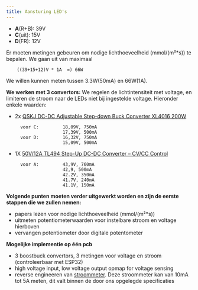 ```yaml
---
title: Aansturing LED's
---
```


* **A**(R+B): 39V
* **C**(uit): 15V
* **D**(FR): 12V 

Er moeten metingen gebeuren om nodige lichthoeveelheid (mmol/(m²*s)) te bepalen. We gaan uit van maximaal 

        ((39+15+12)V * 1A  =) 66W

 We willen kunnen meten tussen 3.3W(50mA) en 66W(1A).
	

**We werken met 3 convertors:**
 We regelen de lichtintensiteit met voltage, en limiteren de stroom naar de LEDs niet bij ingestelde voltage. Hieronder enkele waarden:

* 2x [QSKJ DC-DC Adjustable Step-down Buck Converter XL4016 200W](https://www.tinytronics.nl/en/power/voltage-converters/buck-(step-down)-converters/dc-dc-ajustable-step-down-buck-converter-xl4016-200w)        
               
        voor C:         18,09V, 750mA
                        17,39V, 500mA
        voor D:         16,32V, 750mA
                        15,09V, 500mA

* 1X [50V/12A TL494 Step-Up DC-DC Converter – CV/CC Control](https://handsontec.com/index.php/product/50v-12a-tl494-step-up-dc-dc-converter-cv-cv-control/)
               
        voor A:         43,9V, 760mA
                        42,9, 500mA
                        42.2V, 350mA
                        41.7V, 240mA
                        41.1V, 150mA

**Volgende punten moeten verder uitgewerkt worden en zijn de eerste stappen die we zullen nemen:**

* papers lezen voor nodige lichthoeveelheid (mmol/(m²*s))
* uitmeten potentiometerwaarden voor instelbare stroom en voltage hierboven
* vervangen potentiometer door digitale potentometer


**Mogelijke implementie op één pcb**

* 3 boostbuck convertors, 3 metingen voor voltage en stroom (controleerbaar met ESP32)
* high voltage input, low voltage output opmap for voltage sensing
* reverse engineeren van [stroommeter](https://www.digikey.be/en/products/detail/sparkfun-electronics/SEN-14544/9452026). Deze stroommeter kan van 10mA tot 5A meten, dit valt binnen de door ons opgelegde specificaties